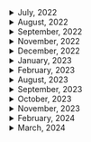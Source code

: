 <details>
<summary>July, 2022</summary>

1. [Git rebase tutorial. Rebase vs Merge](https://youtu.be/kMvLn8WcAII)
1. [Git cherry pick tutorial. How to use git cherry-pick.](https://youtu.be/wIY824wWpu4)
1. [5 Reasons to IMMEDIATELY Turn On ESLint in VS Code](https://www.youtube.com/watch?v=KCHg9f2B1I8)
1. [Git stash tutorial. How to save changes for later in git.](https://youtu.be/-aPoRU5W8lA)
1. [Codestream for Jira](https://youtu.be/TARSYusG8oc)
1. [Codestream for Bitbucket](https://youtu.be/_fC_Gh9zWGQ)
1. [How to use Prettier in VS Code - Code Formatting](https://youtu.be/__eiQumLOEo)
1. [ESLint Quickstart - find errors automatically](https://youtu.be/qhuFviJn-es)
1. [Git Tutorial - Git Hooks Crash Course](https://youtu.be/egfuwOe8nXc)

</details>

<details>
<summary>August, 2022</summary>

1. [How to resolve merge conflicts in Git](https://youtu.be/xNVM5UxlFSA)

</details>

<details>
<summary>September, 2022</summary>

1. [Using ZenHub: Roadmaps](https://youtu.be/Yb_RFA74_GY)
1. [Using ZenHub: ZenHub Sprints - Automated GitHub Sprint Planning](https://youtu.be/RYcM_5GpW80)
1. [Dependabot on github](https://youtu.be/TnBEVPUsuAw)
1. [18. Git for beginners. Tags in Git. How to use Git tags?](https://youtu.be/vSsypsDRiMU)
1. [What's Tango?](https://youtu.be/ilOG2PtUWJM)

</details>

<details>
<summary>November, 2022</summary>

1. [Forking a GitHub Repository and Using Pull Requests](https://drupal.gatech.edu/handbook/using-pull-requests-forks)
1. [What is the difference between GitHub and gist?](https://stackoverflow.com/questions/6767518/what-is-the-difference-between-github-and-gist)
1. [AUTOMATED Release Notes - GitHub Checkout](https://youtu.be/88FWrfHCIqo)
1. [Find issue and pull request assignees faster with type ahead search - GitHub Checkout](https://youtu.be/e2Xbt0u2sLw)
1. [Automatically merging a pull request - GitHub Checkout](https://youtu.be/G_TP-2cRypU)
1. [How to use Github Release Version Number in Github Action](https://stackoverflow.com/questions/59518658/how-to-use-github-release-version-number-in-github-action)
1. [Github actions: Contexts](https://docs.github.com/en/actions/learn-github-actions/contexts)

</details>

<details>
<summary>December, 2022</summary>

1. [LF와 CRLF의 차이 (Feat. Prettier)](https://velog.io/@jakeseo_me/LF%EC%99%80-CRLF%EC%9D%98-%EC%B0%A8%EC%9D%B4-Feat.-Prettier)
1. [Github docs: Adding a workflow status badge](https://docs.github.com/en/actions/monitoring-and-troubleshooting-workflows/adding-a-workflow-status-badge#using-the-workflow-file-name)
1. [Git 의 서브모듈(Submodule)](https://sgc109.github.io/2020/07/16/git-submodule/)
1. [VS code: git branch prefix: It’s the little things](https://youtube.com/shorts/v5sdbcJrOL0?feature=share)
1. [How to add ESlint, Prettier, and Husky (Git Hook) in React JS 2022](https://blog.nerdjfpb.com/how-to-add-eslint-prettier-and-husky-git-hook-in-react-js-2022/)
1. [No staged files match src/\*_/_.{ts,tsx} #320](https://github.com/okonet/lint-staged/issues/320)
1. [[Git] git stash 명령어 사용하기](https://gmlwjd9405.github.io/2018/05/18/git-stash.html)
1. [[Git] Git Submodule에 대하여](https://leveloper.tistory.com/176)

</details>

<details>
<summary>January, 2023</summary>

1. [재택근무 n년차 회사에서 일하는 법](https://brunch.co.kr/@jeongggjae/11)
1. [Git Submodule 삭제 방법](http://snowdeer.github.io/git/2018/08/01/how-to-remove-git-submodule/)
1. [Slack-github integration failure: Subscribing randomly fails with "Could not find resource"](https://github.com/integrations/slack/issues/387)
1. [git reset, revert로 이전 커밋으로 돌리기](https://kyounghwan01.github.io/blog/etc/git/git-reset-revert/#%E1%84%8B%E1%85%B5-%E1%84%8C%E1%85%A1%E1%86%A8%E1%84%8B%E1%85%A5%E1%86%B8%E1%84%8B%E1%85%B3%E1%86%AF-%E1%84%92%E1%85%A1%E1%84%82%E1%85%B3%E1%86%AB-%E1%84%8B%E1%85%B5%E1%84%8B%E1%85%B2)
1. [Z세대 ‘희생’ 강요말라 ‘정시퇴근’ 필수…그런데 우리 중소기업은 어쩝니까](https://news.unn.net/news/articleView.html?idxno=525345)
1. [💡Close multiple GitHub issues within a PR #293](https://github.com/nus-cs2103-AY2021S2/forum/issues/293)

</details>

<details>
<summary>February, 2023</summary>

1. [Git Commit Hooks with Husky - Format with Prettier on Pre-Commit Tutorial](https://youtu.be/tuzys2b1J70)
1. [Multiple pre-commit: Huksy example](https://github.com/ethereum-push-notification-service/push-sdk/blob/main/.husky/pre-commit)
1. [Husky docs: automatic husky init (ver 8.0)](https://typicode.github.io/husky/#/?id=automatic-recommended)
1. [Git Config 설정 확인 및 변경하기](https://webisfree.com/2018-07-26/git-config-%EC%84%A4%EC%A0%95-%ED%99%95%EC%9D%B8-%EB%B0%8F-%EB%B3%80%EA%B2%BD%ED%95%98%EA%B8%B0)
1. [Git gist: pksunkara/git config](https://gist.github.com/pksunkara/988716)
1. [Github: dependabot/dependabot-core : How to add multiple directories in dependabot.yml config file? #2824](https://github.com/dependabot/dependabot-core/issues/2824)

</details>

<details>
<summary>August, 2023</summary>

1. [How to create a pull request in GitHub](https://opensource.com/article/19/7/create-pull-request-github)
1. ["code ." is not working in on the command line for Visual Studio Code on OS X/Mac](https://stackoverflow.com/questions/29955500/code-is-not-working-in-on-the-command-line-for-visual-studio-code-on-os-x-ma)

</details>

<details>
<summary>September, 2023</summary>

1. [Atlassian docs: Git Cherry Pick](https://www.atlassian.com/git/tutorials/cherry-pick#:~:text=git%20cherry%2Dpick%20is%20a,be%20useful%20for%20undoing%20changes.)
1. [Github: DavideViolante/pr-automerge-action](https://github.com/DavideViolante/pr-automerge-action)
1. [[Git] 텍스트 기반 Git 유저 인터페이스, Tig - 감성 프로그래밍](https://programmingsummaries.tistory.com/390)
1. [Geeks for geeks: Git – Head](https://www.geeksforgeeks.org/git-head/)
1. [Github docs: Managing the automatic deletion of branches](https://docs.github.com/en/repositories/configuring-branches-and-merges-in-your-repository/configuring-pull-request-merges/managing-the-automatic-deletion-of-branches)
1. [Github docs: Automatically merging a pull request](https://docs.github.com/en/pull-requests/collaborating-with-pull-requests/incorporating-changes-from-a-pull-request/automatically-merging-a-pull-request)
1. [Using Git hooks to enforce branch naming policy](https://itnext.io/using-git-hooks-to-enforce-branch-naming-policy-ffd81fa01e5e)

</details>

<details>
<summary>October, 2023</summary>

1. [Git diff says subproject is dirty](https://stackoverflow.com/questions/4873980/git-diff-says-subproject-is-dirty)
1. [Github 코드조각(Snippet) 링크 이용하기](https://hbase.tistory.com/2)
1. [[Git] fatal: refusing to merge unrelated histories 해결 방법](https://somjang.tistory.com/entry/Git-fatal-refusing-to-merge-unrelated-histories-%ED%95%B4%EA%B2%B0-%EB%B0%A9%EB%B2%95)
1. [Github Pull Requests template not showing](https://stackoverflow.com/questions/52139192/github-pull-requests-template-not-showing)
1. [[git] tag (Release) 사용 방법 (terminal, source tree, remote 3가지 방법](https://ios-development.tistory.com/356)
1. [[Jira] Jira와 Github 연동하기](https://sujinnaljin.medium.com/jira-jira%EC%99%80-github-%EC%97%B0%EB%8F%99%ED%95%98%EA%B8%B0-6e649180dfae)
1. [[Git] Git Rebase란?](https://seosh817.tistory.com/240)

</details>

<details>
<summary>November, 2023</summary>

- [Github docs: Example: Including branches and tags](https://docs.github.com/ko/actions/using-workflows/workflow-syntax-for-github-actions#example-including-branches-and-tags)
- [Hooking Custom Functionality into the Git Pipeline](https://courses.csail.mit.edu/6.S194/13/lessons/03-git/adding-custom-hooks-to-git.html)
- [Slack, Github 연동하기](https://noah0316.github.io/Tools/2021-01-09-slack,-github-%EC%97%B0%EB%8F%99%ED%95%98%EA%B8%B0/)
- [List enabled features on subscribed repositories #386](https://github.com/integrations/slack/issues/386)
- [Github: How can I notify to slack when specific branch is merged into master?](https://stackoverflow.com/questions/62465949/github-how-can-i-notify-to-slack-when-specific-branch-is-merged-into-master)
- [Github: integrations/slack: Disable previews #595](https://github.com/integrations/slack/issues/595)
- [Github: integrations/slack: Allow subscribing to new/merged/closed PRs separately #519](https://github.com/integrations/slack/issues/519)
- [Slack Incoming Webhook 2가지 방법](https://velog.io/@king/slack-incoming-webhook)
- [How do I merge a git tag onto a branch](https://stackoverflow.com/questions/17051504/how-do-i-merge-a-git-tag-onto-a-branch)
- [[Github] Code Owner로 Auto Assign 하기](https://helloinyong.tistory.com/329)
- [Github에서 PR 생성 시 Reviewer 자동으로 할당하기 (feat. CODEOWNERS)](https://goodgid.github.io/Github-CODEOWNERS/)
- [Github actions: Got error of Resource not accessible by integration where re-creating the same name repo #60820](https://github.com/orgs/community/discussions/60820)
- [Github docs: Supported secrets](https://docs.github.com/en/code-security/secret-scanning/secret-scanning-patterns#supported-secrets)
- [Atlassian docs: git rebase](https://www.atlassian.com/ko/git/tutorials/rewriting-history/git-rebase)

</details>

<details>
<summary>February, 2024</summary>

- [[Git] autoSetupRemote 설정하기.](https://velog.io/@bang9dev/Git-autoSetupRemote-%EC%84%A4%EC%A0%95%ED%95%98%EA%B8%B0)
- [Linked reference to a Github milestone in a tag or commit message](https://stackoverflow.com/questions/31695624/linked-reference-to-a-github-milestone-in-a-tag-or-commit-message)
- [Link to a GitHub milestone by its name](https://stackoverflow.com/questions/56748519/link-to-a-github-milestone-by-its-name)
- [Associating milestones with issues and pull requests](https://docs.github.com/en/issues/using-labels-and-milestones-to-track-work/associating-milestones-with-issues-and-pull-requests)
- [Change the default terminal in Visual Studio Code](https://stackoverflow.com/questions/44435697/change-the-default-terminal-in-visual-studio-code)
- [Github docs: GitHub Copilot 시작](https://docs.github.com/ko/copilot/using-github-copilot/getting-started-with-github-copilot?tool=vscode)
- ["No such file or directory": problem with gitbash in Windows 10 #2](https://github.com/fabiospampinato/vscode-open-in-terminal/issues/2)

</details>

<details>
<summary>March, 2024</summary>

- [모노레포 환경을 더욱 가볍게 - git sparse checkout](https://helloinyong.tistory.com/332)
- [git stash, apply 활용법](https://kyounghwan01.github.io/blog/etc/git/git-stash/)
- []()
- []()
- []()
- []()
- []()
- []()

</details>
